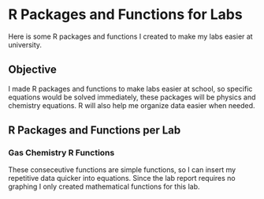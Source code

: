 # R Packages and Functions for Labs

Here is some R packages and functions I created to make my labs easier at university. 

<h2> Objective </h2>
I made R packages and functions to make labs easier at school, so specific equations would be solved immediately, these packages will be physics and chemistry equations. R will also help me organize data easier when needed.

<h2> R Packages and Functions per Lab </h2>
<h3> Gas Chemistry R Functions </h3>
These conseceutive functions are simple functions, so I can insert my repetitive data quicker into equations. Since the lab report requires no graphing I only created mathematical functions for this lab. 



